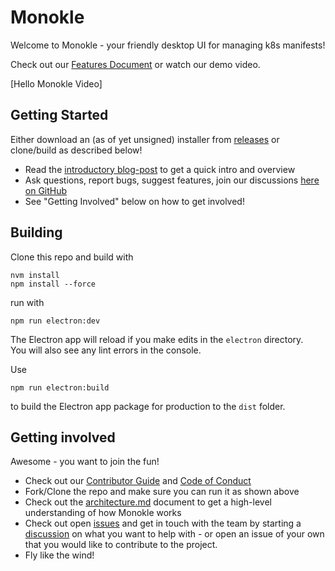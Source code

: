 # Monokle

Welcome to Monokle - your friendly desktop UI for managing k8s manifests!

Check out our [Features Document](./docs/features.md) or watch our demo video.

[Hello Monokle Video]

## Getting Started

Either download an (as of yet unsigned) installer from [releases](https://github.com/kubeshop/monokle/releases) or
clone/build as described below!

- Read the [introductory blog-post](https://medium.com/kubeshop-i/hello-monokle) to get a quick intro and overview
- Ask questions, report bugs, suggest features, join our discussions
  [here on GitHub](https://github.com/kubeshop/monokle/discussions)
- See "Getting Involved" below on how to get involved!

## Building

Clone this repo and build with

```
nvm install
npm install --force
```

run with

```
npm run electron:dev
```

The Electron app will reload if you make edits in the `electron` directory.<br> You will also see any lint errors in the
console.

Use

```
npm run electron:build
```

to build the Electron app package for production to the `dist` folder.

## Getting involved

Awesome - you want to join the fun! 

- Check out our [Contributor Guide](https://github.com/kubeshop/.github/blob/main/CONTRIBUTING.md) and
  [Code of Conduct](https://github.com/kubeshop/.github/blob/main/CODE_OF_CONDUCT.md)
- Fork/Clone the repo and make sure you can run it as shown above
- Check out the [architecture.md](docs/architecture.md) document to get a high-level understanding of 
  how Monokle works
- Check out open [issues](https://github.com/kubeshop/monokle/issues) and get in touch with the team 
  by starting a [discussion]() on what you want to help with - or open an issue of your own that you would
  like to contribute to the project.
- Fly like the wind!
